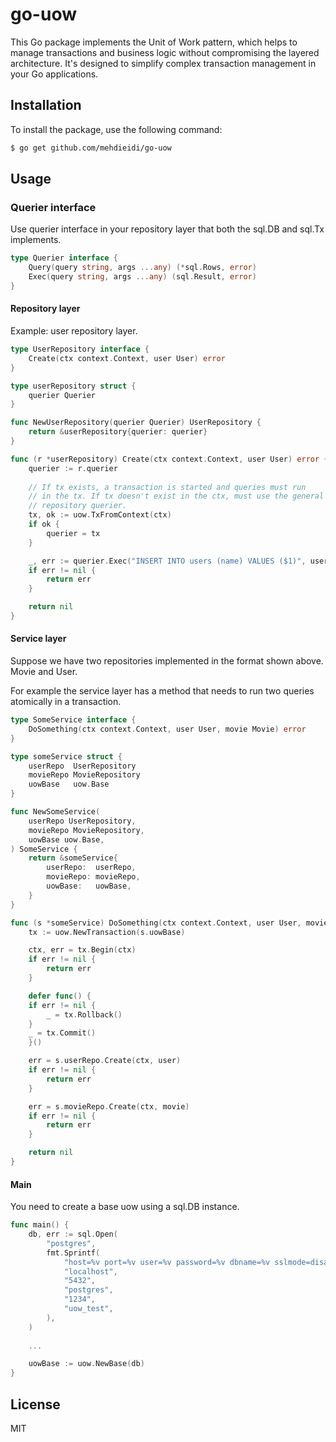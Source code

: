# go-uow

This Go package implements the Unit of Work pattern, which helps to manage
transactions and business logic without compromising the layered
architecture. It's designed to simplify complex transaction management
in your Go applications.

## Installation

To install the package, use the following command:

```bash
$ go get github.com/mehdieidi/go-uow
```

## Usage

### Querier interface

Use querier interface in your repository layer that both the sql.DB and
sql.Tx implements.

```Go
type Querier interface {
    Query(query string, args ...any) (*sql.Rows, error)
    Exec(query string, args ...any) (sql.Result, error)
}
```

#### Repository layer

Example: user repository layer.

```Go
type UserRepository interface {
    Create(ctx context.Context, user User) error
}

type userRepository struct {
    querier Querier
}

func NewUserRepository(querier Querier) UserRepository {
    return &userRepository{querier: querier}
}

func (r *userRepository) Create(ctx context.Context, user User) error {
    querier := r.querier
	
    // If tx exists, a transaction is started and queries must run
    // in the tx. If tx doesn't exist in the ctx, must use the general
    // repository querier.
    tx, ok := uow.TxFromContext(ctx)
    if ok {
        querier = tx
    }

    _, err := querier.Exec("INSERT INTO users (name) VALUES ($1)", user.Name)
    if err != nil {
        return err
    }

    return nil
}
```

#### Service layer

Suppose we have two repositories implemented in the format shown above.
Movie and User.

For example the service layer has a method that needs to run two queries
atomically in a transaction.

```Go
type SomeService interface {
    DoSomething(ctx context.Context, user User, movie Movie) error
}

type someService struct {
    userRepo  UserRepository
    movieRepo MovieRepository
    uowBase   uow.Base
}

func NewSomeService(
    userRepo UserRepository,
    movieRepo MovieRepository,
    uowBase uow.Base,
) SomeService {
    return &someService{
        userRepo:  userRepo,
        movieRepo: movieRepo,
        uowBase:   uowBase,
    }
}

func (s *someService) DoSomething(ctx context.Context, user User, movie Movie) (err error) {
    tx := uow.NewTransaction(s.uowBase)

    ctx, err = tx.Begin(ctx)
    if err != nil {
        return err
    }

    defer func() {
    if err != nil {
        _ = tx.Rollback()
    }
    _ = tx.Commit()
    }()

    err = s.userRepo.Create(ctx, user)
    if err != nil {
        return err
    }

    err = s.movieRepo.Create(ctx, movie)
    if err != nil {
        return err
    }

    return nil
}
```

#### Main

You need to create a base uow using a sql.DB instance.

```Go
func main() {
    db, err := sql.Open(
        "postgres",
        fmt.Sprintf(
            "host=%v port=%v user=%v password=%v dbname=%v sslmode=disable",
            "localhost",
            "5432",
            "postgres",
            "1234",
            "uow_test",
        ),
    )
	
    ...

    uowBase := uow.NewBase(db)
}
```

## License

MIT